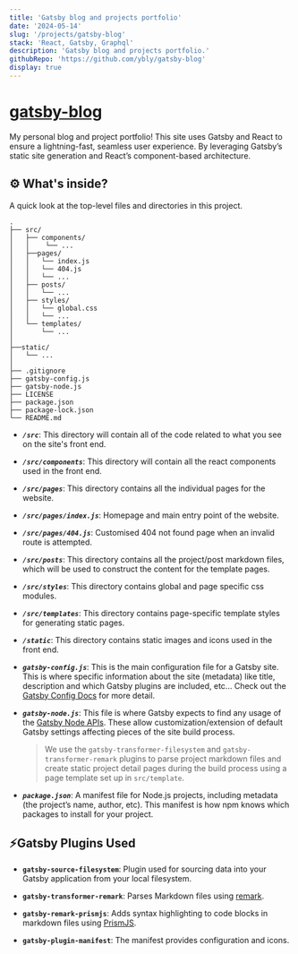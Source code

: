 ```yaml
---
title: 'Gatsby blog and projects portfolio'
date: '2024-05-14'
slug: '/projects/gatsby-blog'
stack: 'React, Gatsby, Graphql'
description: 'Gatsby blog and projects portfolio.'
githubRepo: 'https://github.com/ybly/gatsby-blog'
display: true
---
```


# [gatsby-blog](https://ybly.github.io/gatsby-blog) 

My personal blog and project portfolio! This site uses Gatsby and React to ensure a lightning-fast, seamless user experience. By leveraging Gatsby’s static site generation and React’s component-based architecture.


## ⚙️ What's inside?

A quick look at the top-level files and directories in this project.

    .
    ├── src/
    │   ├── components/
    │   │    └── ...
    │   ├──pages/
    │   │   └── index.js
    │   │   └── 404.js
    │   │   └── ...
    │   ├── posts/
    │   │   └── ...
    │   ├── styles/
    │   │   └── global.css
    │   │   └── ...
    │   └── templates/
    │       └── ...
    │
    ├──static/
    │   └── ...
    │
    ├── .gitignore
    ├── gatsby-config.js
    ├── gatsby-node.js
    ├── LICENSE
    ├── package.json
    ├── package-lock.json
    └── README.md

- **_`/src`_**: This directory will contain all of the code related to what you see on the site's front end.

- **_`/src/components`_**: This directory will contain all the react components used in the front end.

- **_`/src/pages`_**: This directory contains all the individual pages for the website.

- **_`/src/pages/index.js`_**: Homepage and main entry point of the website.

- **_`/src/pages/404.js`_**: Customised 404 not found page when an invalid route is attempted.

- **_`/src/posts`_**: This directory contains all the project/post markdown files, which will be used to construct the content for the template pages.

- **_`/src/styles`_**: This directory contains global and page specific css modules.

- **_`/src/templates`_**: This directory contains page-specific template styles for generating static pages.

- **_`/static`_**: This directory contains static images and icons used in the front end.

- **_`gatsby-config.js`_**: This is the main configuration file for a Gatsby site. This is where specific information about the site (metadata) like title, description and which Gatsby plugins are included, etc... Check out the [Gatsby Config Docs](https://www.gatsbyjs.com/docs/reference/config-files/gatsby-config/) for more detail.

- **_`gatsby-node.js`_**: This file is where Gatsby expects to find any usage of the [Gatsby Node APIs](https://www.gatsbyjs.com/docs/reference/config-files/gatsby-node/). These allow customization/extension of default Gatsby settings affecting pieces of the site build process.

  > We use the `gatsby-transformer-filesystem` and `gatsby-transformer-remark` plugins to parse project markdown files and create static project detail pages during the build process using a page template set up in `src/template`.

- **_`package.json`_**: A manifest file for Node.js projects, including metadata (the project’s name, author, etc). This manifest is how npm knows which packages to install for your project.


## ⚡Gatsby Plugins Used

- **`gatsby-source-filesystem`**: Plugin used for sourcing data into your Gatsby application from your local filesystem.

- **`gatsby-transformer-remark`**: Parses Markdown files using [remark](https://remark.js.org/).

- **`gatsby-remark-prismjs`**: Adds syntax highlighting to code blocks in markdown files using [PrismJS](https://prismjs.com/).

- **`gatsby-plugin-manifest`**: The manifest provides configuration and icons.
